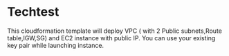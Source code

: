 # Techtest
This cloudformation template will deploy VPC ( with 2 Public subnets,Route table,IGW,SG) and EC2 instance with public IP.
You can use your existing key pair while launching instance.
